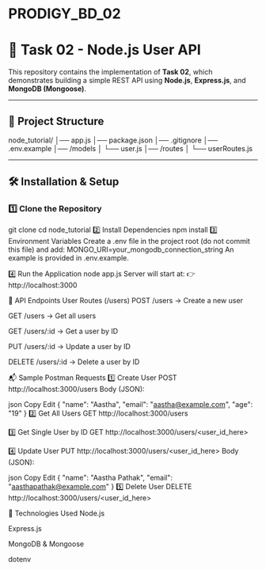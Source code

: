# PRODIGY_BD_02

# 🚀 Task 02 - Node.js User API

This repository contains the implementation of **Task 02**, which demonstrates building a simple REST API using **Node.js**, **Express.js**, and **MongoDB (Mongoose)**.  

---

## 📂 Project Structure
node_tutorial/
│── app.js
│── package.json
│── .gitignore
│── .env.example
│── /models
│ └── user.js
│── /routes
│ └── userRoutes.js


---

## 🛠️ Installation & Setup

### 1️⃣ Clone the Repository
git clone <your-repo-url>
cd node_tutorial
2️⃣ Install Dependencies
npm install
3️⃣ Environment Variables
Create a .env file in the project root (do not commit this file) and add:
MONGO_URI=your_mongodb_connection_string
An example is provided in .env.example.

4️⃣ Run the Application
node app.js
Server will start at:
👉 http://localhost:3000

📌 API Endpoints
User Routes (/users)
POST /users → Create a new user

GET /users → Get all users

GET /users/:id → Get a user by ID

PUT /users/:id → Update a user by ID

DELETE /users/:id → Delete a user by ID

📬 Sample Postman Requests
1️⃣ Create User
POST http://localhost:3000/users
Body (JSON):

json
Copy
Edit
{
  "name": "Aastha",
  "email": "aastha@example.com",
  "age": "19"
}
2️⃣ Get All Users
GET http://localhost:3000/users

3️⃣ Get Single User by ID
GET http://localhost:3000/users/<user_id_here>

4️⃣ Update User
PUT http://localhost:3000/users/<user_id_here>
Body (JSON):

json
Copy
Edit
{
  "name": "Aastha Pathak",
  "email": "aasthapathak@example.com"
}
5️⃣ Delete User
DELETE http://localhost:3000/users/<user_id_here>

🧰 Technologies Used
Node.js

Express.js

MongoDB & Mongoose

dotenv

